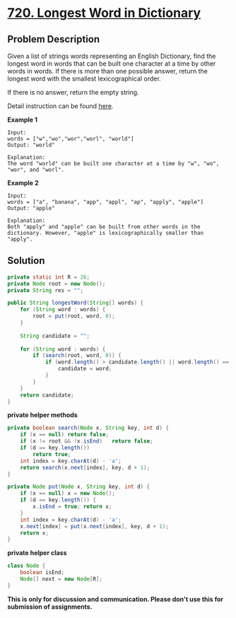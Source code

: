 # [720. Longest Word in Dictionary][title]

## Problem Description

Given a list of strings words representing an English Dictionary, find the longest word in words that can be built one character at a time by other words in words. If there is more than one possible answer, return the longest word with the smallest lexicographical order.

If there is no answer, return the empty string.

Detail instruction can be found [here][title].

**Example 1**

```
Input: 
words = ["w","wo","wor","worl", "world"]
Output: "world"

Explanation: 
The word "world" can be built one character at a time by "w", "wo", "wor", and "worl".
```

**Example 2**

```
Input: 
words = ["a", "banana", "app", "appl", "ap", "apply", "apple"]
Output: "apple"

Explanation: 
Both "apply" and "apple" can be built from other words in the dictionary. However, "apple" is lexicographically smaller than "apply".
```

## Solution

```java
private static int R = 26;
private Node root = new Node();
private String res = "";

public String longestWord(String[] words) {
    for (String word : words) {
        root = put(root, word, 0);
    }
    
    String candidate = "";
    
    for (String word : words) {
        if (search(root, word, 0)) {
            if (word.length() > candidate.length() || word.length() == candidate.length() && word.compareTo(candidate) < 0) {
                candidate = word;
            }
        }
    }
    return candidate;
}
```

**private helper methods**

```java
private boolean search(Node x, String key, int d) {
    if (x == null) return false;
    if (x != root && !x.isEnd)   return false;
    if (d == key.length()) 
        return true;
    int index = key.charAt(d) - 'a';
    return search(x.next[index], key, d + 1);
}

private Node put(Node x, String key, int d) {
    if (x == null) x = new Node();
    if (d == key.length()) {
        x.isEnd = true; return x;
    }
    int index = key.charAt(d) - 'a';
    x.next[index] = put(x.next[index], key, d + 1);
    return x;
}
```

**private helper class**

```java
class Node {
    boolean isEnd;
    Node[] next = new Node[R];
}
```

**This is only for discussion and communication. Please don't use this for submission of assignments.**

[title]: https://leetcode.com/problems/longest-word-in-dictionary/